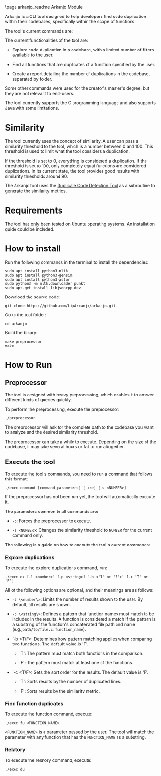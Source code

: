 \page arkanjo_readme Arkanjo Module

Arkanjo is a CLI tool designed to help developers find code duplication within 
their codebases, specifically within the scope of functions.

The tool's current commands are:

The current functionalities of the tool are:

- Explore code duplication in a codebase, with a limited number of filters available to the user.

- Find all functions that are duplicates of a function specified by the user.

- Create a report detailing the number of duplications in the codebase, separated by folder.

Some other commands were used for the creator's master's degree, but they are not relevant to end-users.

The tool currently supports the C programming language and also supports Java with some limitations.

# Similarity

The tool currently uses the concept of similarity. A user can pass a similarity threshold to the 
tool, which is a number between 0 and 100. This threshold is used to limit what the tool 
considers a duplication.

If the threshold is set to 0, everything is considered a duplication. If the threshold is set 
to 100, only completely equal functions are considered duplications. In its current state, 
the tool provides good results with similarity thresholds around 90.

The Arkanjo tool uses the
[Duplicate Code Detection Tool](https://github.com/platisd/duplicate-code-detection-tool) 
as a subroutine to generate the similarity metrics.

# Requirements

The tool has only been tested on Ubuntu operating systems. An installation guide could be included.

# How to install

Run the following commands in the terminal to install the dependencies:

```
sudo apt install python3-nltk
sudo apt install python3-gensim
sudo apt install python3-astor
sudo python3 -m nltk.downloader punkt
sudo apt-get install libjsoncpp-dev
```

Download the source code:

```
git clone https://github.com/LipArcanjo/arkanjo.git
```

Go to the tool folder:

```
cd arkanjo
```

Build the binary:

```
make preprocessor
make
```

# How to Run

## Preprocessor

The tool is designed with heavy preprocessing, which enables it to answer different kinds of queries quickly.

To perform the preprocessing, execute the preprocessor:

```
./preprocessor
```

The preprocessor will ask for the complete path to the codebase you want to analyze and the desired 
similarity threshold.

The preprocessor can take a while to execute. Depending on the size of the codebase, it may take several 
hours or fail to run altogether.

## Execute the tool

To execute the tool's commands, you need to run a command that follows this format:

```
./exec command [command_parameters] [-pre] [-s <NUMBER>]
```

If the preprocessor has not been run yet, the tool will automatically execute it.

The parameters common to all commands are:


- `-p`: Forces the preprocessor to execute.

- `-s <NUMBER>`: Changes the similarity threshold to `NUMBER` for the current command only.

The following is a guide on how to execute the tool's current commands:

### Explore duplications

To execute the explore duplications command, run:

```
./exec ex [-l <number>] [-p <string>] [-b <'T' or 'F'>] [-c 'T' or 'F'] 
```

All of the following options are optional, and their meanings are as follows:

- `-l \<number\>`: Limits the number of results shown to the user. By default, all results are shown.

- `-p \<string\>`: Defines a pattern that function names must match to be included in the results. 
A function is considered a match if the pattern is a substring of the function's concatenated 
file path and name (e.g.,`path/to/file.c:function_name`).

- `-b <T/F>: Determines how pattern matching applies when comparing two functions. The default value is 'F'.

	- 'T': The pattern must match both functions in the comparison.

	- 'F': The pattern must match at least one of the functions.

- `-c <T/F>: Sets the sort order for the results. The default value is 'F'.

	- 'T': Sorts results by the number of duplicated lines.

	- 'F': Sorts results by the similarity metric.

### Find function duplicates

To execute the function command, execute:

```
./exec fu <FUNCTION_NAME>
```

`<FUNCTION_NAME>` is a parameter passed by the user. The tool will match the 
parameter with any function that has the `FUNCTION_NAME` as a substring.

### Relatory

To execute the relatory command, execute:

```
./exec du
```
